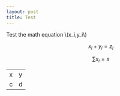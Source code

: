 ```yaml
---
layout: post
title: Test
---
```


Test the math equation \\(x_i,y_i\\)

$$x_i+y_i=z_i$$

$$\sum x_i=s$$

<table width="400" border="0" cellspacing="1" cellpadding="0">

<tbody>
<tr>
<td>x</td>
<td>y</td>
</tr>
<tr>
<td>c</td>
<td>d</td>
</tr>
</tbody>
</table>






